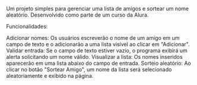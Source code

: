 Um projeto simples para gerenciar uma lista de amigos e sortear um nome aleatório. Desenvolvido como parte de um curso da Alura.

Funcionalidades:

Adicionar nomes: Os usuários escreverão o nome de um amigo em um campo de texto e o adicionarão a uma lista visível ao clicar em "Adicionar".
Validar entrada: Se o campo de texto estiver vazio, o programa exibirá um alerta solicitando um nome válido.
Visualizar a lista: Os nomes inseridos aparecerão em uma lista abaixo do campo de entrada.
Sorteio aleatório: Ao clicar no botão "Sortear Amigo", um nome da lista será selecionado aleatoriamente e exibido na página.
